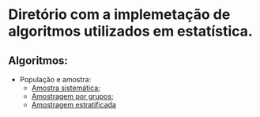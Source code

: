 # Diretório com a implemetação de algoritmos utilizados em estatística.

## Algoritmos:
  - População e amostra:
    - [Amostra sistemática](./amostra-populacao/systematic_sample.py);
    - [Amostragem por grupos](./amostra-populacao/group_sampling.py);
    - [Amostragem estratificada](./amostra-populacao/stratified_sampling.py)

